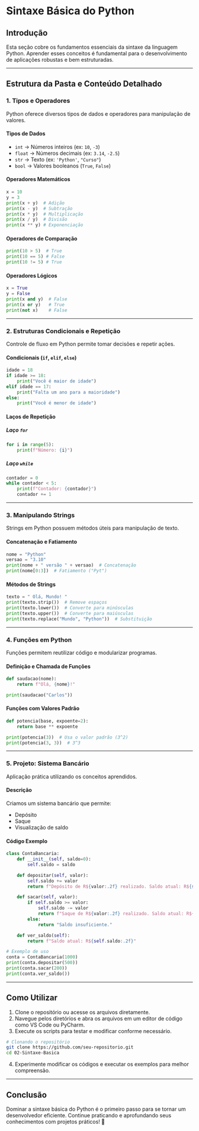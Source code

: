 # Sintaxe Básica do Python

## Introdução
Esta seção cobre os fundamentos essenciais da sintaxe da linguagem Python. Aprender esses conceitos é fundamental para o desenvolvimento de aplicações robustas e bem estruturadas.

---

## Estrutura da Pasta e Conteúdo Detalhado

### 1. **Tipos e Operadores**
Python oferece diversos tipos de dados e operadores para manipulação de valores.

#### **Tipos de Dados**
- `int` → Números inteiros (ex: `10`, `-3`)
- `float` → Números decimais (ex: `3.14`, `-2.5`)
- `str` → Texto (ex: `'Python'`, `"Curso"`)
- `bool` → Valores booleanos (`True`, `False`)

#### **Operadores Matemáticos**
```python
x = 10
y = 3
print(x + y)  # Adição
print(x - y)  # Subtração
print(x * y)  # Multiplicação
print(x / y)  # Divisão
print(x ** y) # Exponenciação
```

#### **Operadores de Comparação**
```python
print(10 > 5)  # True
print(10 == 5) # False
print(10 != 5) # True
```

#### **Operadores Lógicos**
```python
x = True
y = False
print(x and y)  # False
print(x or y)   # True
print(not x)    # False
```

---

### 2. **Estruturas Condicionais e Repetição**
Controle de fluxo em Python permite tomar decisões e repetir ações.

#### **Condicionais (`if`, `elif`, `else`)**
```python
idade = 18
if idade >= 18:
    print("Você é maior de idade")
elif idade == 17:
    print("Falta um ano para a maioridade")
else:
    print("Você é menor de idade")
```

#### **Laços de Repetição**

##### **Laço `for`**
```python
for i in range(5):
    print(f"Número: {i}")
```

##### **Laço `while`**
```python
contador = 0
while contador < 5:
    print(f"Contador: {contador}")
    contador += 1
```

---

### 3. **Manipulando Strings**
Strings em Python possuem métodos úteis para manipulação de texto.

#### **Concatenação e Fatiamento**
```python
nome = "Python"
versao = "3.10"
print(nome + " versão " + versao)  # Concatenação
print(nome[0:3])  # Fatiamento ("Pyt")
```

#### **Métodos de Strings**
```python
texto = " Olá, Mundo! "
print(texto.strip())  # Remove espaços
print(texto.lower())  # Converte para minúsculas
print(texto.upper())  # Converte para maiúsculas
print(texto.replace("Mundo", "Python"))  # Substituição
```

---

### 4. **Funções em Python**
Funções permitem reutilizar código e modularizar programas.

#### **Definição e Chamada de Funções**
```python
def saudacao(nome):
    return f"Olá, {nome}!"

print(saudacao("Carlos"))
```

#### **Funções com Valores Padrão**
```python
def potencia(base, expoente=2):
    return base ** expoente

print(potencia(3))  # Usa o valor padrão (3^2)
print(potencia(3, 3))  # 3^3
```

---

### 5. **Projeto: Sistema Bancário**
Aplicação prática utilizando os conceitos aprendidos.

#### **Descrição**
Criamos um sistema bancário que permite:
- Depósito
- Saque
- Visualização de saldo

#### **Código Exemplo**
```python
class ContaBancaria:
    def __init__(self, saldo=0):
        self.saldo = saldo

    def depositar(self, valor):
        self.saldo += valor
        return f"Depósito de R${valor:.2f} realizado. Saldo atual: R${self.saldo:.2f}"

    def sacar(self, valor):
        if self.saldo >= valor:
            self.saldo -= valor
            return f"Saque de R${valor:.2f} realizado. Saldo atual: R${self.saldo:.2f}"
        else:
            return "Saldo insuficiente."

    def ver_saldo(self):
        return f"Saldo atual: R${self.saldo:.2f}"

# Exemplo de uso
conta = ContaBancaria(1000)
print(conta.depositar(500))
print(conta.sacar(200))
print(conta.ver_saldo())
```

---

## Como Utilizar
1. Clone o repositório ou acesse os arquivos diretamente.
2. Navegue pelos diretórios e abra os arquivos em um editor de código como VS Code ou PyCharm.
3. Execute os scripts para testar e modificar conforme necessário.

```sh
# Clonando o repositório
git clone https://github.com/seu-repositorio.git
cd 02-Sintaxe-Basica
```

4. Experimente modificar os códigos e executar os exemplos para melhor compreensão.

---

## Conclusão
Dominar a sintaxe básica do Python é o primeiro passo para se tornar um desenvolvedor eficiente. Continue praticando e aprofundando seus conhecimentos com projetos práticos! 🚀

